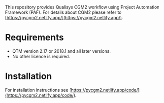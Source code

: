 
This repository provides Qualisys CGM2 workflow using Project Automation Framework (PAF). For details about CGM2 please refer to [https://pycgm2.netlify.app/](https://pycgm2.netlify.app/).

# Requirements

- QTM version 2.17 or 2018.1 and all later versions.
- No other licence is required.

# Installation

For installation instructions see [https://pycgm2.netlify.app/code/](https://pycgm2.netlify.app/code/).
